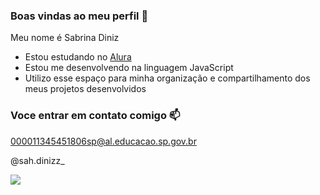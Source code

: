 ### Boas vindas ao meu perfil 💙

Meu nome é Sabrina Diniz

- Estou estudando no [Alura](https://www.alura.com.br)
- Estou me desenvolvendo na linguagem JavaScript
- Utilizo esse espaço para minha organização e compartilhamento dos meus projetos desenvolvidos

### Voce entrar em contato comigo 📫

000011345451806sp@al.educacao.sp.gov.br

@sah.dinizz_

![](https://media.tenor.com/lhxrDbeO5W0AAAAi/thinking-of-you-miss-you.gif)
